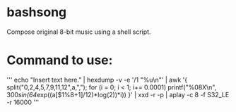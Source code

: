 # bashsong
Compose original 8-bit music using a shell script.

# Command to use:

'''
echo "Insert text here." | hexdump -v -e '/1 "%u\n"' | awk '{ split("0,2,4,5,7,9,11,12",a,","); for (i = 0; i < 1; i+= 0.0001) printf("%08X\n", 300*sin(64*exp((a[$1%8+1]/12)*log(2))*i)) }' | xxd -r -p | aplay -c 8 -f S32_LE -r 16000
'''
